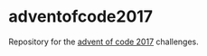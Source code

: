 # adventofcode2017
Repository for the [advent of code 2017](http://adventofcode.com/2017) challenges.
